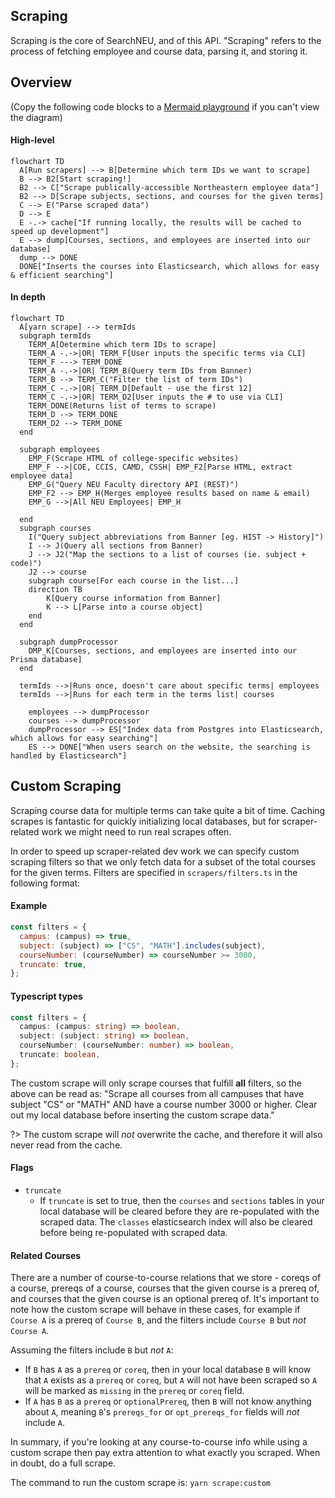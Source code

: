 ## Scraping

Scraping is the core of SearchNEU, and of this API. "Scraping" refers to the process of fetching employee and course data, parsing it, and storing it.

## Overview

(Copy the following code blocks to a [Mermaid playground](https://mermaid.live/edit#eyJjb2RlIjoiZ3JhcGggVERcbiAgICBBW0NocmlzdG1hc10gLS0-fEdldCBtb25leXwgQihHbyBzaG9wcGluZylcbiAgICBCIC0tPiBDe0xldCBtZSB0aGlua31cbiAgICBDIC0tPnxPbmV8IERbTGFwdG9wXVxuICAgIEMgLS0-fFR3b3wgRVtpUGhvbmVdXG4gICAgQyAtLT58VGhyZWV8IEZbZmE6ZmEtY2FyIENhcl1cbiAgIiwibWVybWFpZCI6IntcbiAgXCJ0aGVtZVwiOiBcImRhcmtcIlxufSIsInVwZGF0ZUVkaXRvciI6ZmFsc2UsImF1dG9TeW5jIjp0cnVlLCJ1cGRhdGVEaWFncmFtIjpmYWxzZX0) if you can't view the diagram)

<!-- tabs:start -->

#### **High-level**

```mermaid
flowchart TD
  A[Run scrapers] --> B[Determine which term IDs we want to scrape]
  B --> B2[Start scraping!]
  B2 --> C["Scrape publically-accessible Northeastern employee data"]
  B2 --> D[Scrape subjects, sections, and courses for the given terms]
  C --> E("Parse scraped data")
  D --> E
  E -.-> cache["If running locally, the results will be cached to speed up development"]
  E --> dump[Courses, sections, and employees are inserted into our database]
  dump --> DONE
  DONE["Inserts the courses into Elasticsearch, which allows for easy & efficient searching"]
```

#### **In depth**

```mermaid
flowchart TD
  A[yarn scrape] --> termIds
  subgraph termIds
    TERM_A[Determine which term IDs to scrape]
    TERM_A -.->|OR| TERM_F[User inputs the specific terms via CLI]
    TERM_F ---> TERM_DONE
    TERM_A -.->|OR| TERM_B(Query term IDs from Banner)
    TERM_B --> TERM_C("Filter the list of term IDs")
    TERM_C -.->|OR| TERM_D[Default - use the first 12]
    TERM_C -.->|OR| TERM_D2[User inputs the # to use via CLI]
    TERM_DONE(Returns list of terms to scrape)
    TERM_D --> TERM_DONE
    TERM_D2 --> TERM_DONE
  end

  subgraph employees
    EMP_F(Scrape HTML of college-specific websites)
    EMP_F -->|COE, CCIS, CAMD, CSSH| EMP_F2[Parse HTML, extract employee data]
    EMP_G("Query NEU Faculty directory API (REST)")
    EMP_F2 --> EMP_H(Merges employee results based on name & email)
    EMP_G -->|All NEU Employees| EMP_H

  end
  subgraph courses
    I("Query subject abbreviations from Banner [eg. HIST -> History]")
    I --> J(Query all sections from Banner)
    J --> J2("Map the sections to a list of courses (ie. subject + code)")
    J2 --> course
    subgraph course[For each course in the list...]
    direction TB
        K[Query course information from Banner]
        K --> L[Parse into a course object]
    end
  end

  subgraph dumpProcessor
    DMP_K[Courses, sections, and employees are inserted into our Prisma database]
  end

  termIds -->|Runs once, doesn't care about specific terms| employees
  termIds -->|Runs for each term in the terms list| courses

    employees --> dumpProcessor
    courses --> dumpProcessor
    dumpProcessor --> ES["Index data from Postgres into Elasticsearch, which allows for easy searching"]
    ES --> DONE["When users search on the website, the searching is handled by Elasticsearch"]
```

<!-- tabs:end -->

## Custom Scraping

Scraping course data for multiple terms can take quite a bit of time. Caching scrapes is fantastic for quickly initializing local databases, but for scraper-related work we might need to run real scrapes often.

In order to speed up scraper-related dev work we can specify custom scraping filters so that we only fetch data for a subset of the total courses for the given terms. Filters are specified in `scrapers/filters.ts` in the following format:

<!-- tabs:start -->

#### **Example**

```js
const filters = {
  campus: (campus) => true,
  subject: (subject) => ["CS", "MATH"].includes(subject),
  courseNumber: (courseNumber) => courseNumber >= 3000,
  truncate: true,
};
```

#### **Typescript types**

```ts
const filters = {
  campus: (campus: string) => boolean,
  subject: (subject: string) => boolean,
  courseNumber: (courseNumber: number) => boolean,
  truncate: boolean,
};
```

<!-- tabs:end -->

The custom scrape will only scrape courses that fulfill **all** filters, so the above can be read as: "Scrape all courses from all campuses that have subject "CS" or "MATH" AND have a course number 3000 or higher. Clear out my local database before inserting the custom scrape data."

?> The custom scrape will _not_ overwrite the cache, and therefore it will also never read from the cache.

#### Flags

- `truncate`
  - If `truncate` is set to true, then the `courses` and `sections` tables in your local database will be cleared before they are re-populated with the scraped data. The `classes` elasticsearch index will also be cleared before being re-populated with scraped data.

#### Related Courses

There are a number of course-to-course relations that we store - coreqs of a course, prereqs of a course, courses that the given course is a prereq of, and courses that the given course is an optional prereq of. It's important to note how the custom scrape will behave in these cases, for example if `Course A` is a prereq of `Course B`, and the filters include `Course B` but _not_ `Course A`.

Assuming the filters include `B` but _not_ `A`:

- If `B` has `A` as a `prereq` or `coreq`, then in your local database `B` will know that `A` exists as a `prereq` or `coreq`, but `A` will not have been scraped so `A` will be marked as `missing` in the `prereq` or `coreq` field.
- If `A` has `B` as a `prereq` or `optionalPrereq`, then `B` will not know anything about `A`, meaning `B`'s `prereqs_for` or `opt_prereqs_for` fields will _not_ include `A`.

In summary, if you're looking at any course-to-course info while using a custom scrape then pay extra attention to what exactly you scraped. When in doubt, do a full scrape.

The command to run the custom scrape is: `yarn scrape:custom`
